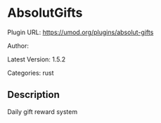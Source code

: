 # AbsolutGifts

Plugin URL: https://umod.org/plugins/absolut-gifts

Author: 

Latest Version: 1.5.2

Categories: rust

## Description

Daily gift reward system
